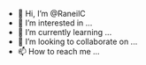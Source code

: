 - 👋 Hi, I’m @RaneilC
- 👀 I’m interested in ...
- 🌱 I’m currently learning ...
- 💞️ I’m looking to collaborate on ...
- 📫 How to reach me ...

<!---
RaneilC/RaneilC is a ✨ special ✨ repository because its `README.md` (this file) appears on your GitHub profile.
You can click the Preview link to take a look at your changes.
--->
